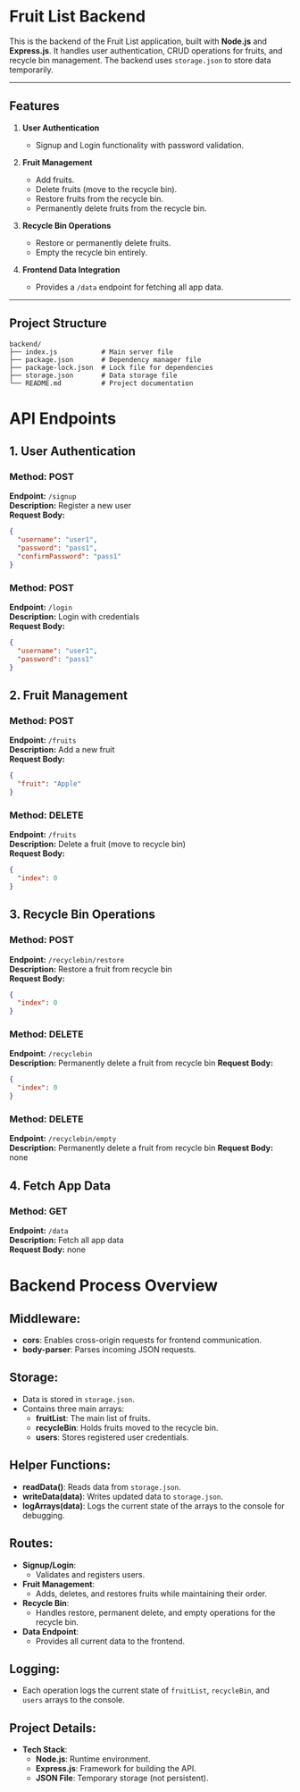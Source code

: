 # **Fruit List Backend**

This is the backend of the Fruit List application, built with **Node.js** and **Express.js**. It handles user authentication, CRUD operations for fruits, and recycle bin management. The backend uses `storage.json` to store data temporarily.

---

## **Features**
1. **User Authentication**
   - Signup and Login functionality with password validation.

2. **Fruit Management**
   - Add fruits.
   - Delete fruits (move to the recycle bin).
   - Restore fruits from the recycle bin.
   - Permanently delete fruits from the recycle bin.

3. **Recycle Bin Operations**
   - Restore or permanently delete fruits.
   - Empty the recycle bin entirely.

4. **Frontend Data Integration**
   - Provides a `/data` endpoint for fetching all app data.

---

## **Project Structure**

```plaintext
backend/
├── index.js           # Main server file
├── package.json       # Dependency manager file
├── package-lock.json  # Lock file for dependencies
├── storage.json       # Data storage file
└── README.md          # Project documentation
```

# API Endpoints

## 1. User Authentication

### **Method:** POST  
**Endpoint:** `/signup`  
**Description:** Register a new user  
**Request Body:**  
```json
{ 
  "username": "user1", 
  "password": "pass1", 
  "confirmPassword": "pass1" 
}
```

### **Method:** POST  
**Endpoint:** `/login`  
**Description:** Login with credentials  
**Request Body:**  
```json
{ 
  "username": "user1", 
  "password": "pass1" 
}
```

## 2. Fruit Management

### **Method:** POST  
**Endpoint:** `/fruits`  
**Description:** Add a new fruit  
**Request Body:**  
```json
{ 
  "fruit": "Apple" 
}
```

### **Method:** DELETE  
**Endpoint:** `/fruits`  
**Description:** Delete a fruit (move to recycle bin)  
**Request Body:**  
```json
{ 
  "index": 0 
}
```

## 3. Recycle Bin Operations

### **Method:** POST  
**Endpoint:** `/recyclebin/restore`  
**Description:** Restore a fruit from recycle bin  
**Request Body:**  
```json
{ 
  "index": 0 
}
```

### **Method:** DELETE  
**Endpoint:** `/recyclebin`  
**Description:** Permanently delete a fruit from recycle bin 
**Request Body:**  
```json
{ 
  "index": 0 
}
```

### **Method:** DELETE  
**Endpoint:** `/recyclebin/empty`  
**Description:** Permanently delete a fruit from recycle bin 
**Request Body:** none

## 4. Fetch App Data

### **Method:** GET 
**Endpoint:** `/data`  
**Description:** Fetch all app data  
**Request Body:** none

# Backend Process Overview

## Middleware:
- **cors**: Enables cross-origin requests for frontend communication.
- **body-parser**: Parses incoming JSON requests.

## Storage:
- Data is stored in `storage.json`.
- Contains three main arrays:
  - **fruitList**: The main list of fruits.
  - **recycleBin**: Holds fruits moved to the recycle bin.
  - **users**: Stores registered user credentials.

## Helper Functions:
- **readData()**: Reads data from `storage.json`.
- **writeData(data)**: Writes updated data to `storage.json`.
- **logArrays(data)**: Logs the current state of the arrays to the console for debugging.

## Routes:
- **Signup/Login**:
  - Validates and registers users.
- **Fruit Management**:
  - Adds, deletes, and restores fruits while maintaining their order.
- **Recycle Bin**:
  - Handles restore, permanent delete, and empty operations for the recycle bin.
- **Data Endpoint**:
  - Provides all current data to the frontend.

## Logging:
- Each operation logs the current state of `fruitList`, `recycleBin`, and `users` arrays to the console.

## Project Details:
- **Tech Stack**:
  - **Node.js**: Runtime environment.
  - **Express.js**: Framework for building the API.
  - **JSON File**: Temporary storage (not persistent).
